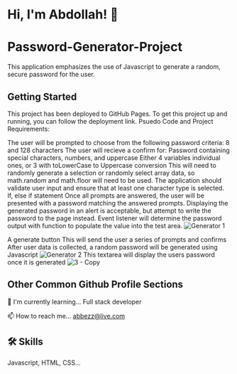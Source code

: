# Hi, I'm Abdollah! 👋
# Password-Generator-Project




This application emphasizes the use of Javascript to generate a random, secure password for the user.

## Getting Started
This project has been deployed to GitHub Pages. To get this project up and running, you can follow the deployment link.
Psuedo Code and Project Requirements:

The user will be prompted to choose from the following password criteria: 8 and 128 characters
The user will recieve a confirm for:
Password containing special characters, numbers, and uppercase
Either 4 variables individual ones, or 3 with toLowerCase to Uppercase conversion
This will need to randomly generate a selection or randomly select array data, so math.random and math.floor will need to be used.
The application should validate user input and ensure that at least one character type is selected.
If, else if statement
Once all prompts are answered, the user will be presented with a password matching the answered prompts. Displaying the generated password in an alert is acceptable, but attempt to write the password to the page instead.
Event listener will determine the password output with function to populate the value into the test area.
![Generator 1](https://user-images.githubusercontent.com/94430401/150445217-b84270d7-bcbd-4f26-850d-6c50005defb9.png)

A generate button
This will send the user a series of prompts and confirms
After user data is collected, a random password will be generated using Javascript
![Generator 2](https://user-images.githubusercontent.com/94430401/150448528-d3ce7721-618f-4c2d-a040-cc2508931b6b.png)
This textarea will display the users password once it is generated
![3 - Copy](https://user-images.githubusercontent.com/94430401/150449995-c13036e6-2231-4922-a0fe-f51a0c0ebb3b.png)
## Other Common Github Profile Sections


🧠 I'm currently learning... Full stack developer

📫 How to reach me... abbezz@live.com 




## 🛠 Skills
Javascript, HTML, CSS...

